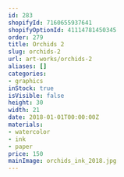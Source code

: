 ```yaml
---
id: 283
shopifyId: 7160655937641
shopifyOptionId: 41114781450345
order: 279
title: Orchids 2
slug: orchids-2
url: art-works/orchids-2
aliases: []
categories:
- graphics
inStock: true
isVisible: false
height: 30
width: 21
date: 2018-01-01T00:00:00Z
materials:
- watercolor
- ink
- paper
price: 150
mainImage: orchids_ink_2018.jpg
---
```

